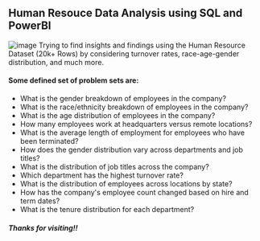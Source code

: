 ## Human Resouce Data Analysis using SQL and PowerBI
![image](https://github.com/harpreetsd99/HR-Data-Analysis-using-SQL-and-PowerBI/assets/55660057/661aad19-2358-462f-94da-4e56b3d95523)
Trying to find insights and findings using the Human Resource Dataset (20k+ Rows) by considering turnover rates, race-age-gender distribution, and much more. 

#### Some defined set of problem sets are: 
* What is the gender breakdown of employees in the company?
* What is the race/ethnicity breakdown of employees in the company?
* What is the age distribution of employees in the company?
* How many employees work at headquarters versus remote locations?
* What is the average length of employment for employees who have been terminated?
* How does the gender distribution vary across departments and job titles?
* What is the distribution of job titles across the company?
* Which department has the highest turnover rate?
* What is the distribution of employees across locations by state?
* How has the company's employee count changed based on hire and term dates?
* What is the tenure distribution for each department?

##### Thanks for visiting!!
